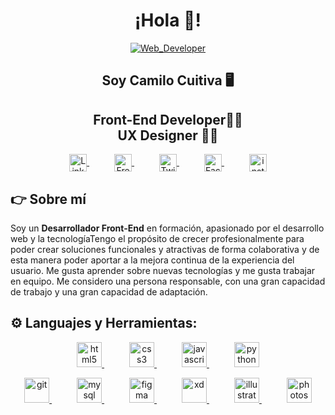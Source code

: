 <h1 align="center">¡Hola 👋!</h1>
<p align="center">
  <a href="https://www.freepik.com/free-vector/hand-drawn-web-developers_12063795.htm#page=1&query=Web%20developer&position=15&from_view=search" target="blank" style="margin: 0 20px;">
    <img align="center" src="https://image.freepik.com/free-vector/hand-drawn-web-developers_23-2148819604.jpg" alt="Web_Developer"/>
  </a>
</p>

<h2 align="center">Soy Camilo Cuitiva  🖥️</h2>
<h2 align="center">Front-End Developer👨‍🎓<br> UX Designer 👨‍🎓</h2>
<p align="center">
    <a href="https://www.linkedin.com/in/cacuitiva/" target="blank" style="margin: 0 20px;">
      <img align="center" src="https://simpleicons.org/icons/linkedin.svg" alt="Linkedin - Camilo Cuitiva" height="28px" width="28px" />
    </a>
    <a href="https://www.freecodecamp.org/espanol/CaCuitiva" target="blank" style="margin: 0 20px;">
      <img align="center" src="https://simpleicons.org/icons/freecodecamp.svg" alt="FreeCodeCamp - Camilo Cuitiva" height="28px" width="28px" />
    </a>
    <a href="https://twitter.com/mundevux" target="blank" style="margin: 0 20px;">
      <img align="center" src="https://simpleicons.org/icons/twitter.svg" alt="Twitch - Eduardo Fierro Pro" height="28px" width="28px" />
    </a>
    <a href="https://www.facebook.com/Camilo.Cuitiva/" target="blank" style="margin: 0 20px;">
      <img align="center" src="https://simpleicons.org/icons/facebook.svg" alt="Facebook - Camilo Cuitiva" height="28px" width="28px" />
    </a>
    <a href="https://www.instagram.com/mundev.ux/" target="blank" style="margin: 0 20px;" >
      <img align="center" src="https://simpleicons.org/icons/instagram.svg" alt="instagram - Camilo Cuitiva" height="28px" width="28px" />
    </a>
</p>

## 👉 Sobre mí
Soy un **Desarrollador Front-End** en formación, apasionado por el desarrollo web y la tecnologíaTengo el propósito de crecer profesionalmente para poder crear soluciones funcionales y atractivas de forma colaborativa y de esta manera poder aportar a la mejora continua de la experiencia del usuario. Me gusta aprender sobre nuevas tecnologías y me gusta trabajar en equipo. Me considero una persona responsable, con una gran capacidad de trabajo y una gran capacidad de adaptación.



## ⚙️ Languajes y Herramientas:
<p align="center">
  <a href="https://www.w3.org/html/" target="_blank" rel="noreferrer" style="margin: 0 20px;">
    <img src="https://simpleicons.org/icons/html5.svg" alt="html5" width="40" height="40"/>
  </a>
  <a href="https://www.w3schools.com/css/" target="_blank" rel="noreferrer" style="margin: 0 20px;">
    <img src="https://simpleicons.org/icons/css3.svg" alt="css3" width="40" height="40"/>
  </a>
  <a href="https://developer.mozilla.org/en-US/docs/Web/JavaScript" target="_blank" rel="noreferrer" style="margin: 0 20px;">
    <img src="https://simpleicons.org/icons/javascript.svg" alt="javascript" width="40" height="40"/>
  </a>
  <a href="https://www.python.org" target="_blank" rel="noreferrer" style="margin: 0 20px;">
    <img src="https://simpleicons.org/icons/python.svg" alt="python" width="40" height="40"/>
  </a>
</p>
<p align="center">
  <a href="https://git-scm.com/" target="_blank" rel="noreferrer" style="margin: 0 20px;">
    <img src="https://simpleicons.org/icons/git.svg" alt="git" width="40" height="40"/>
  </a>
  <a href="https://www.mysql.com/" target="_blank" rel="noreferrer" style="margin: 0 20px;">
    <img src="https://simpleicons.org/icons/mysql.svg" alt="mysql" width="40" height="40"/>
  </a>
  <a href="https://www.figma.com/" target="_blank" rel="noreferrer" style="margin: 0 20px;">
    <img src="https://simpleicons.org/icons/figma.svg" alt="figma" width="40" height="40"/>
  </a>
  <a href="https://www.adobe.com/products/xd.html" target="_blank" rel="noreferrer" style="margin: 0 20px;">
    <img src="https://simpleicons.org/icons/adobexd.svg" alt="xd" width="40" height="40"/>
  </a>
  <a href="https://www.adobe.com/in/products/illustrator.html" target="_blank" rel="noreferrer" style="margin: 0 20px;">
    <img src="https://simpleicons.org/icons/adobeillustrator.svg" alt="illustrator" width="40" height="40"/>
  </a>
  <a href="https://www.photoshop.com/en" target="_blank" rel="noreferrer" style="margin: 0 20px;">
    <img src="https://simpleicons.org/icons/adobephotoshop.svg" alt="photoshop" width="40" height="40"/>
  </a>
</p>
